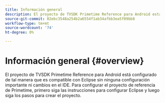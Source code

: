 ```yaml
---
title: Información general
description: El proyecto de TVSDK Primetime Reference para Android está configurado de tal manera que es compatible con Eclipse sin ninguna configuración importante ni cambios en el IDE.
source-git-commit: 02ebc3548a254b2a6554f1ab34afbb3ea5f09bb8
workflow-type: tm+mt
source-wordcount: '74'
ht-degree: 0%

---
```


# Información general {#overview}

El proyecto de TVSDK Primetime Reference para Android está configurado de tal manera que es compatible con Eclipse sin ninguna configuración importante ni cambios en el IDE. Para configurar el proyecto de referencia de Primetime, primero siga las instrucciones para configurar Eclipse y luego siga los pasos para crear el proyecto.
